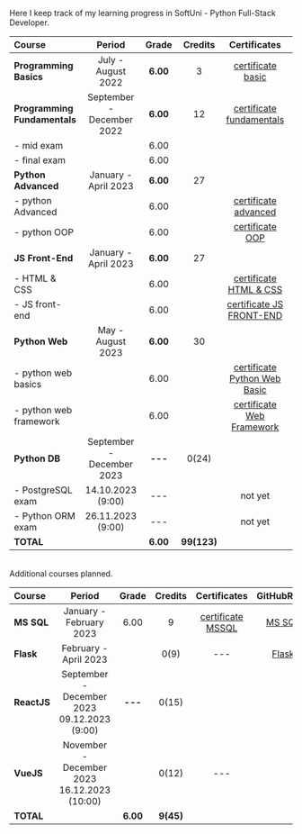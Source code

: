 Here I keep track of my learning progress in SoftUni - Python Full-Stack Developer.

| Course                       |          Period           |  Grade   |   Credits   |          Certificates          |   GitHubRepo    |
|:-----------------------------|:-------------------------:|:--------:|:-----------:|:------------------------------:|:---------------:|
| **Programming Basics**       |    July - August 2022     | **6.00** |      3      |      [certificate basic]       |     [basic]     |
| **Programming Fundamentals** | September - December 2022 | **6.00** |     12      |   [certificate fundamentals]   | [fundamentals]  |
| - mid exam                   |                           |   6.00   |             |                                |                 |
| - final exam                 |                           |   6.00   |             |                                |                 |
| **Python Advanced**          |   January - April 2023    | **6.00** |     27      |                                |                 |
| - python Advanced            |                           |   6.00   |             |     [certificate advanced]     |   [advanced]    |
| - python OOP                 |                           |   6.00   |             |       [certificate OOP]        |      [OOP]      |
| **JS Front-End**             |   January - April 2023    | **6.00** |     27      |                                |                 |
| - HTML & CSS                 |                           |   6.00   |             |    [certificate HTML & CSS]    |  [HTML & CSS]   |
| - JS front-end               |                           |   6.00   |             |   [certificate JS FRONT-END]   |  [JS Font-End]  |
| **Python Web**               |     May - August 2023     | **6.00** |     30      |                                |                 |
| - python web basics          |                           |   6.00   |             | [certificate Python Web Basic] |   [web basic]   |
| - python web framework       |                           |   6.00   |             |  [certificate Web Framework]   | [web framework] |
| **Python DB**                | September - December 2023 | **---**  |    0(24)    |                                |                 |
| - PostgreSQL exam            |     14.10.2023 (9:00)     |   ---    |             |            not yet             |                 |
| - Python ORM exam            |     26.11.2023 (9:00)     |   ---    |             |            not yet             |                 |
| **TOTAL**                    |                           | **6.00** | **99(123)** |                                |                 |

[basic]:https://github.com/VelinIliev/python-basic-softuni

[fundamentals]: https://github.com/VelinIliev/python-fundamentals-softuni

[advanced]: https://github.com/VelinIliev/python-advanced-softuni

[OOP]: https://github.com/VelinIliev/python_oop_softuni

[HTML & CSS]:https://github.com/VelinIliev/html-and-css-softuni

[web basic]: https://github.com/VelinIliev/python_web_basics

[JS Font-End]: https://github.com/VelinIliev/js-front-end-softuni

[web framework]: https://github.com/VelinIliev/python_web_framework

[certificate basic]:https://softuni.bg/certificates/details/140540/cdc98c99

[certificate fundamentals]: https://softuni.bg/certificates/details/148794/32086962

[certificate advanced]: https://softuni.bg/certificates/details/159314/afb9a3d3

[certificate HTML & CSS]: https://softuni.bg/certificates/details/162904/6154e496

[certificate OOP]: https://softuni.bg/certificates/details/168162/acb3f086

[certificate JS FRONT-END]: https://softuni.bg/certificates/details/170672/ad7e8ffb

[certificate Python Web Basic]: https://softuni.bg/certificates/details/177840/0f00f69b

[certificate Web Framework]:https://softuni.bg/certificates/details/182369/e4bb5d6e

<br>
Additional courses planned.

| Course      |                              Period                              |  Grade   |  Credits  |    Certificates     | GitHubRepo |
|:------------|:----------------------------------------------------------------:|:--------:|:---------:|:-------------------:|:----------:|
| **MS SQL**  |                     January - February 2023                      |   6.00   |     9     | [certificate MSSQL] |  [MS SQL]  |
| **Flask**   |                      February - April 2023                       |          |   0(9)    |         ---         |  [Flask]   |
| **ReactJS** |         September - December 2023<br> 09.12.2023 (9:00)          | **---**  |   0(15)   |                     |            |
| **VueJS**   |        November - December 2023 <br>  16.12.2023 (10:00)         |          |   0(12)   |         ---         |            |
| **TOTAL**   |                                                                  | **6.00** | **9(45)** |                     |            |

[MS SQL]: https://github.com/VelinIliev/mssql-softuni

[Flask]: https://github.com/VelinIliev/Web-Applications-with-Flask---SoftUni

[certificate MSSQL]: https://softuni.bg/certificates/details/157955/30bb58a2


